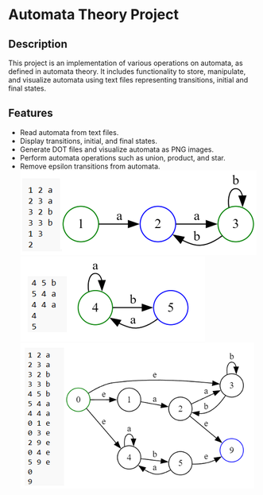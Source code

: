 # Automata Theory Project

## Description
This project is an implementation of various operations on automata, as defined in automata theory. It includes functionality to store, manipulate, and visualize automata using text files representing transitions, initial and final states.

## Features
- Read automata from text files.
- Display transitions, initial, and final states.
- Generate DOT files and visualize automata as PNG images.
- Perform automata operations such as union, product, and star.
- Remove epsilon transitions from automata.
![Alt text](./images/1.png)
![Alt text](./images/2.png)
![Alt text](./images/3.png)
